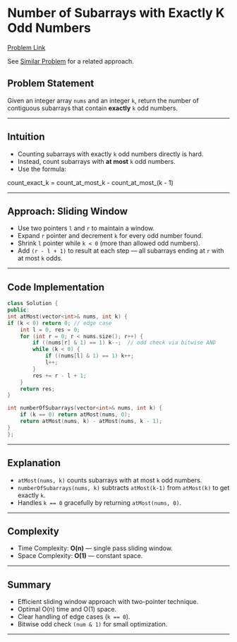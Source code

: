 # Number of Subarrays with Exactly K Odd Numbers

[Problem Link](https://leetcode.com/problems/count-number-of-nice-subarrays/description/)

See [Similar Problem](./BinarySubstringsWithSums.md) for a related approach.

## Problem Statement

Given an integer array `nums` and an integer `k`, return the number of contiguous subarrays that contain **exactly** `k` odd numbers.

---

## Intuition

- Counting subarrays with exactly `k` odd numbers directly is hard.
- Instead, count subarrays with **at most** `k` odd numbers.
- Use the formula:

count_exact_k = count_at_most_k - count_at_most_(k - 1)

---

## Approach: Sliding Window

- Use two pointers `l` and `r` to maintain a window.
- Expand `r` pointer and decrement `k` for every odd number found.
- Shrink `l` pointer while `k < 0` (more than allowed odd numbers).
- Add `(r - l + 1)` to result at each step — all subarrays ending at `r` with at most `k` odds.

---

## Code Implementation

```cpp
class Solution {
public:
int atMost(vector<int>& nums, int k) {
if (k < 0) return 0; // edge case
    int l = 0, res = 0;
    for (int r = 0; r < nums.size(); r++) {
        if ((nums[r] & 1) == 1) k--;  // odd check via bitwise AND
        while (k < 0) {
            if ((nums[l] & 1) == 1) k++;
            l++;
        }
        res += r - l + 1;
    }
    return res;
}

int numberOfSubarrays(vector<int>& nums, int k) {
    if (k == 0) return atMost(nums, 0);
    return atMost(nums, k) - atMost(nums, k - 1);
}
};

```


---

## Explanation

- `atMost(nums, k)` counts subarrays with at most `k` odd numbers.
- `numberOfSubarrays(nums, k)` subtracts `atMost(k-1)` from `atMost(k)` to get exactly `k`.
- Handles `k == 0` gracefully by returning `atMost(nums, 0)`.

---

## Complexity

- Time Complexity: **O(n)** — single pass sliding window.
- Space Complexity: **O(1)** — constant space.

---

## Summary

- Efficient sliding window approach with two-pointer technique.
- Optimal O(n) time and O(1) space.
- Clear handling of edge cases (`k == 0`).
- Bitwise odd check `(num & 1)` for small optimization.

---
